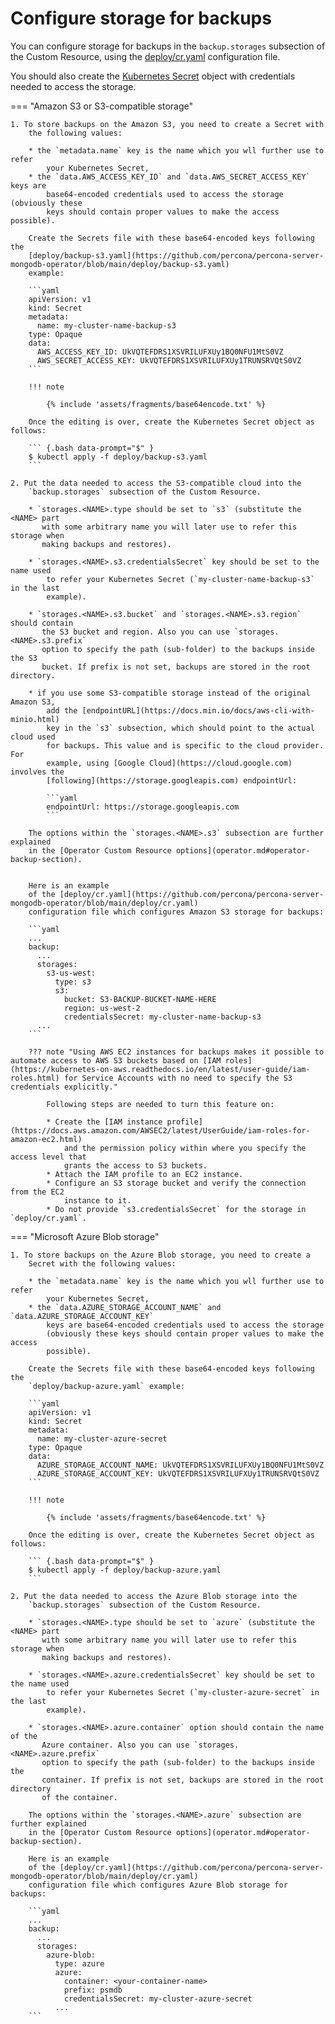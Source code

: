 # Configure storage for backups

You can configure storage for backups in the `backup.storages` subsection of the
Custom Resource, using the [deploy/cr.yaml](https://github.com/percona/percona-server-mongodb-operator/blob/main/deploy/cr.yaml)
configuration file.

You should also create the [Kubernetes Secret](https://kubernetes.io/docs/concepts/configuration/secret/) object with credentials needed
to access the storage.

=== "Amazon S3 or S3-compatible storage"

    1. To store backups on the Amazon S3, you need to create a Secret with
        the following values:
    
        * the `metadata.name` key is the name which you wll further use to refer
            your Kubernetes Secret,
        * the `data.AWS_ACCESS_KEY_ID` and `data.AWS_SECRET_ACCESS_KEY` keys are
            base64-encoded credentials used to access the storage (obviously these
            keys should contain proper values to make the access possible).

        Create the Secrets file with these base64-encoded keys following the
        [deploy/backup-s3.yaml](https://github.com/percona/percona-server-mongodb-operator/blob/main/deploy/backup-s3.yaml)
        example:

        ```yaml
        apiVersion: v1
        kind: Secret
        metadata:
          name: my-cluster-name-backup-s3
        type: Opaque
        data:
          AWS_ACCESS_KEY_ID: UkVQTEFDRS1XSVRILUFXUy1BQ0NFU1MtS0VZ
          AWS_SECRET_ACCESS_KEY: UkVQTEFDRS1XSVRILUFXUy1TRUNSRVQtS0VZ
        ```

        !!! note

            {% include 'assets/fragments/base64encode.txt' %}

        Once the editing is over, create the Kubernetes Secret object as follows:

        ``` {.bash data-prompt="$" }
        $ kubectl apply -f deploy/backup-s3.yaml
        ```

    2. Put the data needed to access the S3-compatible cloud into the
        `backup.storages` subsection of the Custom Resource.
    
        * `storages.<NAME>.type should be set to `s3` (substitute the <NAME> part
           with some arbitrary name you will later use to refer this storage when
           making backups and restores).
    
        * `storages.<NAME>.s3.credentialsSecret` key should be set to the name used
            to refer your Kubernetes Secret (`my-cluster-name-backup-s3` in the last
            example).
    
        * `storages.<NAME>.s3.bucket` and `storages.<NAME>.s3.region` should contain
           the S3 bucket and region. Also you can use `storages.<NAME>.s3.prefix`
           option to specify the path (sub-folder) to the backups inside the S3
           bucket. If prefix is not set, backups are stored in the root directory.
    
        * if you use some S3-compatible storage instead of the original Amazon S3,
            add the [endpointURL](https://docs.min.io/docs/aws-cli-with-minio.html)
            key in the `s3` subsection, which should point to the actual cloud used
            for backups. This value and is specific to the cloud provider. For
            example, using [Google Cloud](https://cloud.google.com) involves the
            [following](https://storage.googleapis.com) endpointUrl:

            ```yaml
            endpointUrl: https://storage.googleapis.com
            ```

        The options within the `storages.<NAME>.s3` subsection are further explained
        in the [Operator Custom Resource options](operator.md#operator-backup-section).


        Here is an example
        of the [deploy/cr.yaml](https://github.com/percona/percona-server-mongodb-operator/blob/main/deploy/cr.yaml)
        configuration file which configures Amazon S3 storage for backups:

        ```yaml
        ...
        backup:
          ...
          storages:
            s3-us-west:
              type: s3
              s3:
                bucket: S3-BACKUP-BUCKET-NAME-HERE
                region: us-west-2
                credentialsSecret: my-cluster-name-backup-s3
          ...
        ```
        
        ??? note "Using AWS EC2 instances for backups makes it possible to automate access to AWS S3 buckets based on [IAM roles](https://kubernetes-on-aws.readthedocs.io/en/latest/user-guide/iam-roles.html) for Service Accounts with no need to specify the S3 credentials explicitly."

            Following steps are needed to turn this feature on:

            * Create the [IAM instance profile](https://docs.aws.amazon.com/AWSEC2/latest/UserGuide/iam-roles-for-amazon-ec2.html)
                and the permission policy within where you specify the access level that
                grants the access to S3 buckets.
            * Attach the IAM profile to an EC2 instance.
            * Configure an S3 storage bucket and verify the connection from the EC2
                instance to it.
            * Do not provide `s3.credentialsSecret` for the storage in `deploy/cr.yaml`.

=== "Microsoft Azure Blob storage"

    1. To store backups on the Azure Blob storage, you need to create a
        Secret with the following values:

        * the `metadata.name` key is the name which you wll further use to refer
            your Kubernetes Secret,
        * the `data.AZURE_STORAGE_ACCOUNT_NAME` and `data.AZURE_STORAGE_ACCOUNT_KEY`
            keys are base64-encoded credentials used to access the storage
            (obviously these keys should contain proper values to make the access
            possible).

        Create the Secrets file with these base64-encoded keys following the
        `deploy/backup-azure.yaml` example:

        ```yaml
        apiVersion: v1
        kind: Secret
        metadata:
          name: my-cluster-azure-secret
        type: Opaque
        data:
          AZURE_STORAGE_ACCOUNT_NAME: UkVQTEFDRS1XSVRILUFXUy1BQ0NFU1MtS0VZ
          AZURE_STORAGE_ACCOUNT_KEY: UkVQTEFDRS1XSVRILUFXUy1TRUNSRVQtS0VZ
        ```

        !!! note

            {% include 'assets/fragments/base64encode.txt' %}

        Once the editing is over, create the Kubernetes Secret object as follows:

        ``` {.bash data-prompt="$" }
        $ kubectl apply -f deploy/backup-azure.yaml
        ```

    2. Put the data needed to access the Azure Blob storage into the
        `backup.storages` subsection of the Custom Resource.
    
        * `storages.<NAME>.type should be set to `azure` (substitute the <NAME> part
           with some arbitrary name you will later use to refer this storage when
           making backups and restores).
    
        * `storages.<NAME>.azure.credentialsSecret` key should be set to the name used
            to refer your Kubernetes Secret (`my-cluster-azure-secret` in the last
            example).
    
        * `storages.<NAME>.azure.container` option should contain the name of the
           Azure container. Also you can use `storages.<NAME>.azure.prefix`
           option to specify the path (sub-folder) to the backups inside the
           container. If prefix is not set, backups are stored in the root directory
           of the container.

        The options within the `storages.<NAME>.azure` subsection are further explained
        in the [Operator Custom Resource options](operator.md#operator-backup-section).

        Here is an example
        of the [deploy/cr.yaml](https://github.com/percona/percona-server-mongodb-operator/blob/main/deploy/cr.yaml)
        configuration file which configures Azure Blob storage for backups:

        ```yaml
        ...
        backup:
          ...
          storages:
            azure-blob:
              type: azure
              azure:
                container: <your-container-name>
                prefix: psmdb
                credentialsSecret: my-cluster-azure-secret
              ...
        ```

